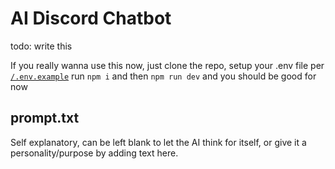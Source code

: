 # AI Discord Chatbot

todo: write this

If you really wanna use this now, just clone the repo, setup your .env file per [`/.env.example`](/.env.example) run `npm i` and then `npm run dev` and you should be good for now

## prompt.txt
Self explanatory, can be left blank to let the AI think for itself, or give it a personality/purpose by adding text here.